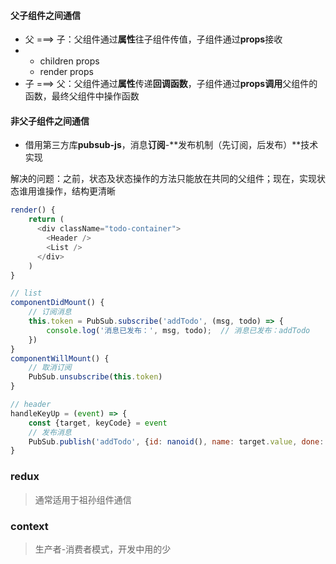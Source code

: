 #### 父子组件之间通信

* 父 ===&gt; 子：父组件通过**属性**往子组件传值，子组件通过**props**接收
* * children props
  * render props
* 子 ===&gt; 父：父组件通过**属性**传递**回调函数**，子组件通过**props调用**父组件的函数，最终父组件中操作函数

#### 非父子组件之间通信

* 借用第三方库**pubsub-js**，消息**订阅**-**发布机制（先订阅，后发布）**技术实现

解决的问题：之前，状态及状态操作的方法只能放在共同的父组件；现在，实现状态谁用谁操作，结构更清晰

```js
render() {
    return (
      <div className="todo-container">
        <Header />
        <List />
      </div>
    )
}
```

```js
// list
componentDidMount() {
    // 订阅消息
    this.token = PubSub.subscribe('addTodo', (msg, todo) => {
        console.log('消息已发布：', msg, todo);  // 消息已发布：addTodo
    })
}
componentWillMount() {
    // 取消订阅
    PubSub.unsubscribe(this.token)
}
```

```js
// header
handleKeyUp = (event) => {
    const {target, keyCode} = event
    // 发布消息
    PubSub.publish('addTodo', {id: nanoid(), name: target.value, done: false})
}
```

### redux

> 通常适用于祖孙组件通信

### context

> 生产者-消费者模式，开发中用的少



